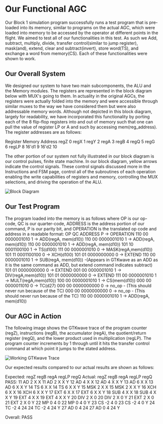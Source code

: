 # Our Functional AGC
Our Block 1 simulation program successfully runs a test program that is pre-loaded into its memory, similar to programs on the actual AGC, which were loaded into memory to be accessed by the operator at different points in the flight. We aimed to test all of our functionalities in this test. As such we Add, subtract, multiply, divide, transfer control(similar to jump register), mask(and), extend, clear and subtract(invert), store word(TS), and exchange a word from memory(CS). Each of these functionalities were shown to work.

## Our Overall System
We designed our system to have two main subcomponents, the ALU and the Memory modules. The registers are represented in the block diagram below with MUX's going to them. In actuality in the original AGCs, the registers were actually folded into the memory and were accessible through similar muxes to the way we have considered them but were also addressable memory words. Although not depicted in this block diagram, largely for readability, we have incorporated this functionality by porting each of the 8 flip-flop registers into and out of memory such that one can pull the value of register LP or A and such by accessing mem(reg_address). The register addresses are as follows:

Register   Memory Address
  regZ            0
  regX            1
  regY            2
  regA            3
  regB            4
  regQ            5
  regG            6
  regLP           8
  16'd1           9
  16'd2          10

The other portion of our system not fully illustrated in our block diagram is our control pulses, finite state machine. In our block diagram, yellow arrows indicate the control signals. These control signals discussed more in the Instructions and FSM page, control all of the subroutines of each operation enabling the write capabilities of registers and memory, controlling the MUX selections, and driving the operation of the ALU.

![Block Diagram](block_diagram.png)

## Our Test Program

The program loaded into the memory is as follows where OP is our op-code, QC is our quarter-code, ADDRESS is the address portion of our command, P is our parity bit, and OPERATION is the translated op code and address in a readable format:
OP  QC   ADDRESS  P ->  OPERATION
110 00 0000001010 1 -> ADD(regA, mem(d10))
110 00 0000001010 1 -> ADD(regA, mem(d10))
110 00 0000001010 1 -> ADD(regA, mem(d10))
101 10 0001100100 1 -> TS(d100)
111 00 0000001010 0 -> MASK(regA,mem(d10))
101 11 0001100100 0 -> XCH(d100)
101 01 0000000000 0 -> EXTEND
110 00 0000001010 1 -> SUB(regA, mem(d10)) -(Appears in GTKwave as an ADD as it is the same command as ADD, but extend command indicates subtract)
101 01 0000000000 0 -> EXTEND
001 00 0000001010 1 -> DIV(regA,mem(d10))
101 01 0000000000 0 -> EXTEND
111 00 0000001010 1 -> MULT(regA,mem(d10))
100 00 0000001010 1 -> CS(mem(d10))
000 00 0000011010 0 -> TC(d27)
000 00 0000000000 0 -> no_op - (This should never run because of the TC)
000 00 0000000000 0 -> no_op - (This should never run because of the TC)
110 00 0000001010 1 -> ADD(regA, mem(d10))


## Our AGC in Action
The following image shows the GTKwave trace of the program counter (regZ), instructions (regB), the accumulator (regA), the quotient/return register (regQ), and the lower product used in multiplication (regLP). The program counter increments by 1 through until it hits the transfer control command at which point it jumps to the stated address.


![Working GTKwave Trace](AGC_Working.JPG)


Our expected results compared to our actual results are shown as follows:

Expected: regZ  regB  regA  regLP regQ    Actual: regZ  regB  regA  regLP regQ    PASS:
           11    AD    2      X    X               11    AD    2      X    X        Y
           12    AD    4      X    X               12    AD    4      X    X        Y
           13    AD    6      X    X               13    AD    6      X    X        Y
           14    TS    6      X    X               14    TS    6      X    X        Y
           15    MSK   2      X    X               15    MSK   2      X    X        Y
           16    XCH   6      X    X               16    XCH   6      X    X        Y
           17    EXT   6      X    X               17    EXT   6      X    X        Y
           18    SUB   4      X    X               18    SUB   4      X    X        Y
           19    EXT   4      X    X               19    EXT   4      X    X        Y
           20    DIV   2      X    0               20    DIV   2      X    0        Y
           21    EXT   2      X    0               21    EXT   2      X    0        Y
           22    MP    0      4    0               22    MP    0      4    0        Y
           23    CS   -2      4    0               23    CS   -2      4    0        Y
           24    TC   -2      4   24               24    TC   -2      4   24        Y
           27    AD    0      4   24               27    AD    0      4   24        Y

Overall: PASS
